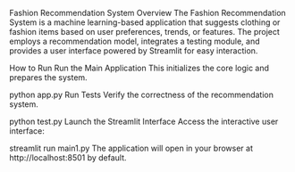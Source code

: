 Fashion Recommendation System
Overview
The Fashion Recommendation System is a machine learning-based application that suggests clothing or fashion items based on user preferences, trends, or features. The project employs a recommendation model, integrates a testing module, and provides a user interface powered by Streamlit for easy interaction.

How to Run
Run the Main Application This initializes the core logic and prepares the system.

python app.py
Run Tests Verify the correctness of the recommendation system.

python test.py
Launch the Streamlit Interface Access the interactive user interface:

streamlit run main1.py
The application will open in your browser at http://localhost:8501 by default.

